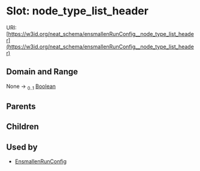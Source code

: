 
# Slot: node_type_list_header




URI: [https://w3id.org/neat_schema/ensmallenRunConfig__node_type_list_header](https://w3id.org/neat_schema/ensmallenRunConfig__node_type_list_header)


## Domain and Range

None &#8594;  <sub>0..1</sub> [Boolean](types/Boolean.md)

## Parents


## Children


## Used by

 * [EnsmallenRunConfig](EnsmallenRunConfig.md)
